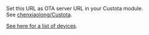 Set this URL as OTA server URL in your Custota module.  
See [chenxiaolong/Custota](https://github.com/chenxiaolong/Custota#usage).

[See here for a list of devices](https://github.com/MtnDont/ota/tree/gh-pages/rootless).
